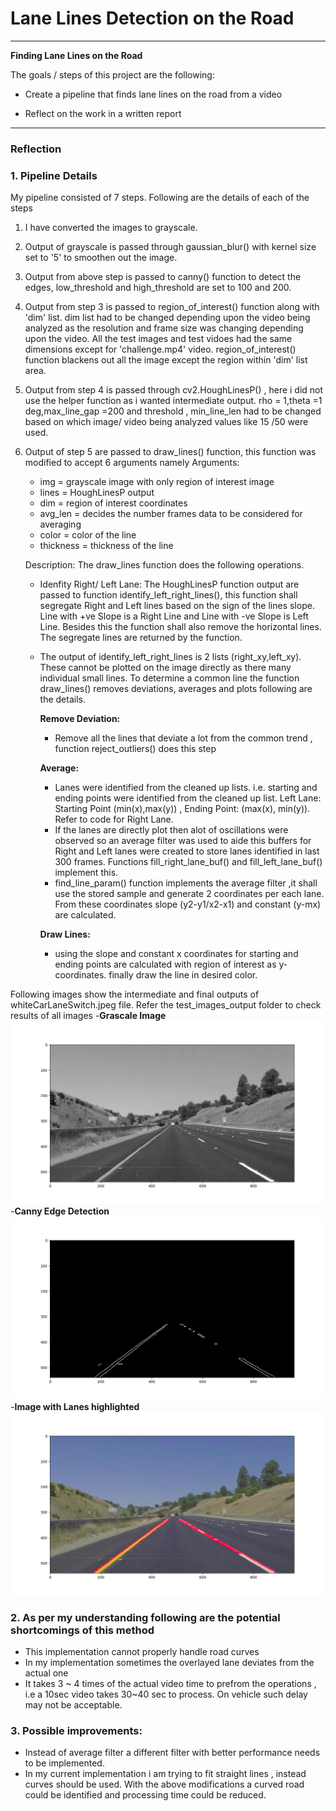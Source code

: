 # **Lane Lines Detection on the Road** 

---

**Finding Lane Lines on the Road**

The goals / steps of this project are the following:
* Create a pipeline that finds lane lines on the road from a video
   
* Reflect on the work in a written report


[//]: # (Image References)

[image1]: ./test_images_output/intermediate_output/whiteCarLaneSwitch_grayscale.jpeg "Grayscale"

[image2]: ./test_images_output/intermediate_output/whiteCarLaneSwitch_CannyEdge_ROI.jpeg "Grayscale"

[image3]: ./test_images_output/whiteCarLaneSwitch.jpeg

---

### Reflection

### 1. Pipeline Details

My pipeline consisted of 7 steps. Following are the details of each of the steps

1. I have converted the images to grayscale.
2. Output of grayscale is passed through gaussian_blur() with kernel size set to '5' to smoothen out the image. 
3. Output from above step is passed to canny() function to detect the edges, low_threshold and high_threshold are set to 100 and 200.
4. Output from step 3 is passed to region_of_interest() function along with 'dim' list. dim list had to be changed depending upon the video being analyzed as the resolution and frame size was changing depending upon the video. All the test images and test vidoes had the same dimensions except for 'challenge.mp4' video. region_of_interest() function blackens out all the image except the region within 'dim' list area.
5. Output from step 4 is passed through cv2.HoughLinesP() , here i did not use the helper function as i wanted intermediate output. rho = 1,theta =1 deg,max_line_gap =200 and threshold , min_line_len had to be changed based on which image/ video being analyzed values like 15 /50 were used.
6. Output of step 5 are passed to draw_lines() function, this function was modified to accept 6 arguments namely 
   Arguments: 
    - img = grayscale image with only region of interest image
    - lines = HoughLinesP output
    - dim = region of interest coordinates
    - avg_len = decides the number frames data to be considered for averaging
    - color = color of the line
    - thickness = thickness of the line
   
   Description: The draw_lines function does the following operations.
    - Idenfity Right/ Left Lane: The HoughLinesP function output are passed to function identify_left_right_lines(), this function shall segregate Right and Left lines based on the sign of the lines slope. Line with +ve Slope is a Right Line and Line with -ve Slope is Left Line. Besides this the function shall also remove the horizontal lines. The segregate lines are returned by the function.
    - The output of identify_left_right_lines is 2 lists (right_xy,left_xy). These cannot be plotted on the image directly as there many individual small lines. To determine a common line the function draw_lines() removes deviations, averages and plots following are the details.
    
        __**Remove Deviation:**__
        - Remove all the lines that deviate a lot from the common trend , function reject_outliers() does this step
        
        __**Average:**__
        - Lanes were identified from the cleaned up lists. i.e. starting and ending points were identified from the cleaned up list. Left Lane: Starting Point (min(x),max(y)) , Ending Point: (max(x), min(y)). Refer to code for Right Lane.
        - If the lanes are directly plot then alot of oscillations were observed so an average filter was used to aide this buffers for Right and Left lanes were created to store lanes identified in last 300 frames. Functions fill_right_lane_buf() and fill_left_lane_buf() implement this.
        - find_line_param() function implements the average filter ,it shall use the stored  sample and generate 2 coordinates per each lane. From these coordinates slope (y2-y1/x2-x1) and constant (y-mx) are calculated. 
        
        __**Draw Lines:**__
        - using the slope and constant x coordinates for starting and ending points are calculated with region of interest as y- coordinates. finally draw the line in desired color.

Following  images show the intermediate and final outputs of whiteCarLaneSwitch.jpeg file. Refer the test_images_output folder to check results of all images
-__**Grascale Image**__
![GrayScale Image][image1] 
-__**Canny Edge Detection**__
![CannyEdge Detection][image2]
-__**Image with Lanes highlighted**__
![Image with Lanes][image3]
  

### 2. As per my understanding following are the potential shortcomings of this method
- This implementation cannot properly handle road curves
- In my implementation sometimes the overlayed lane deviates from the actual one 
- It takes 3 ~ 4 times of the actual video time to prefrom the operations  , i.e a 10sec video takes 30~40 sec to process. On vehicle such delay may not be acceptable.

### 3. Possible improvements:
- Instead of average filter a different filter with better performance needs to be implemented.
- In my current implementation i am trying to fit straight lines , instead curves should be used.
With the above modifications a curved road could be identified and processing time could be reduced.
